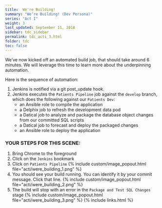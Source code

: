 ```yaml
---
title:  We're Building!
summary: "We’re Building! (Dev Persona)"
series: "Act I"
weight: 3
last_updated: September 11, 2018
sidebar: tdc_sidebar
permalink: tdc_acti_3.html
folder: tdc
toc: false
---
```


We’ve now kicked off an automated build job, that should take around 6 minutes. We will leverage this time to learn more about the underpinning automation. 

Here is the sequence of automation:

1. Jenkins is notified via a git post_update hook.
2. Jenkins executes the `Patients Pipeline` job against the `develop` branch, which does the following against our `Patients Dev`:
   * an Ansible role to compile the application
   * a Delphix job to refresh the development data pod
   * a Datical job to analyze and package the database object changes from our committed SQL scripts
   * a Datical job to forecast and deploy the packaged changes
   * an Ansible role to deploy the application

### YOUR STEPS FOR THIS SCENE:

1. Bring Chrome to the foreground
2. Click on the `Jenkins` bookmark
3. Click on `Patients Pipeline`
    {% include custom/image_popout.html file="acti/were_building_1.png" %}
4. You should see your build running. You can identify it by your commit message. Click that line.
    {% include custom/image_popout.html file="acti/were_building_2.png" %}
5. The build will stop with an error in the `Package and Test SQL Changes` stage
   {% include custom/image_popout.html file="acti/were_building_3.png" %}
{% include links.html %}
